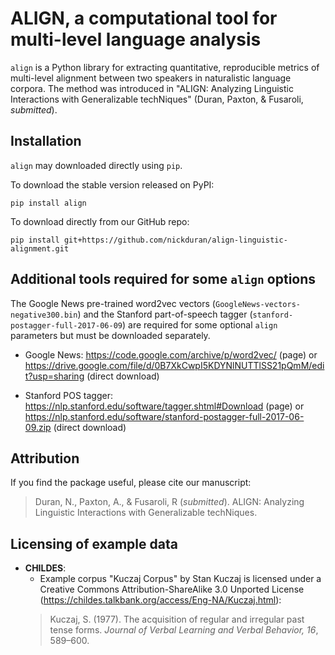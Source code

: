 # ALIGN, a computational tool for multi-level language analysis

`align` is a Python library for extracting quantitative, reproducible metrics of multi-level alignment between two speakers in naturalistic language corpora. The method was introduced in "ALIGN: Analyzing Linguistic Interactions with Generalizable techNiques" (Duran, Paxton, & Fusaroli, *submitted*).

## Installation

`align` may downloaded directly using `pip`.

To download the stable version released on PyPI:
```
pip install align
```

To download directly from our GitHub repo:
```
pip install git+https://github.com/nickduran/align-linguistic-alignment.git
```

## Additional tools required for some `align` options

The Google News pre-trained word2vec vectors (`GoogleNews-vectors-negative300.bin`) and the Stanford part-of-speech tagger (`stanford-postagger-full-2017-06-09`) are required for some optional `align` parameters but must be downloaded separately.

* Google News: https://code.google.com/archive/p/word2vec/ (page) or https://drive.google.com/file/d/0B7XkCwpI5KDYNlNUTTlSS21pQmM/edit?usp=sharing (direct download)

* Stanford POS tagger: https://nlp.stanford.edu/software/tagger.shtml#Download (page) or https://nlp.stanford.edu/software/stanford-postagger-full-2017-06-09.zip (direct download)

## Attribution

If you find the package useful, please cite our manuscript:

>Duran, N., Paxton, A., & Fusaroli, R (*submitted*). ALIGN: Analyzing
>    Linguistic Interactions with Generalizable techNiques.

## Licensing of example data

* **CHILDES**:
    * Example corpus "Kuczaj Corpus" by Stan Kuczaj is licensed under a Creative Commons Attribution-ShareAlike 3.0 Unported License (https://childes.talkbank.org/access/Eng-NA/Kuczaj.html):
    > Kuczaj, S. (1977). The acquisition of regular and irregular past tense
    >     forms. *Journal of Verbal Learning and Verbal Behavior, 16*, 589–600.
